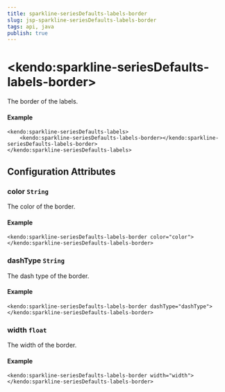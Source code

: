 ```yaml
---
title: sparkline-seriesDefaults-labels-border
slug: jsp-sparkline-seriesDefaults-labels-border
tags: api, java
publish: true
---
```


# \<kendo:sparkline-seriesDefaults-labels-border\>

The border of the labels.

#### Example
    <kendo:sparkline-seriesDefaults-labels>
        <kendo:sparkline-seriesDefaults-labels-border></kendo:sparkline-seriesDefaults-labels-border>
    </kendo:sparkline-seriesDefaults-labels>

## Configuration Attributes

### color `String`

The color of the border.

#### Example
    <kendo:sparkline-seriesDefaults-labels-border color="color">
    </kendo:sparkline-seriesDefaults-labels-border>

### dashType `String`

The dash type of the border.

#### Example
    <kendo:sparkline-seriesDefaults-labels-border dashType="dashType">
    </kendo:sparkline-seriesDefaults-labels-border>

### width `float`

The width of the border.

#### Example
    <kendo:sparkline-seriesDefaults-labels-border width="width">
    </kendo:sparkline-seriesDefaults-labels-border>

